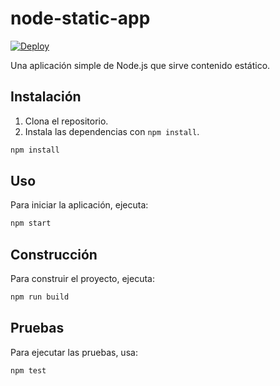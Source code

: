 # node-static-app

[![Deploy](https://github.com/IvanAichino/practicas-bn/actions/workflows/deploy.yml/badge.svg)](https://github.com/IvanAichino/practicas-bn/actions/workflows/deploy.yml)

Una aplicación simple de Node.js que sirve contenido estático.

## Instalación

1.  Clona el repositorio.
2.  Instala las dependencias con `npm install`.

```bash
npm install
```

## Uso

Para iniciar la aplicación, ejecuta:

```bash
npm start
```

## Construcción

Para construir el proyecto, ejecuta:

```bash
npm run build
```

## Pruebas

Para ejecutar las pruebas, usa:

```bash
npm test
```
